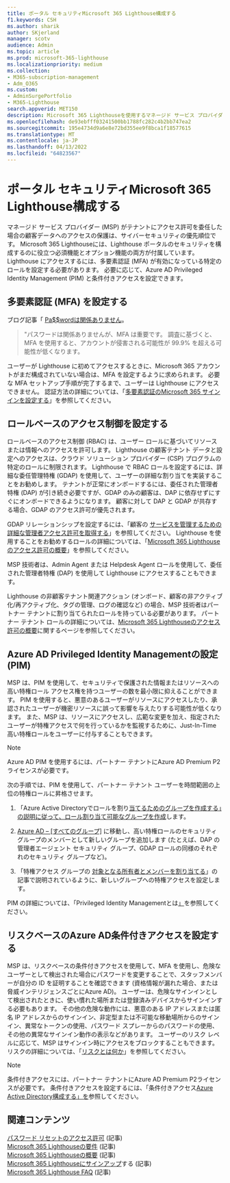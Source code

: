 ```yaml
---
title: ポータル セキュリティMicrosoft 365 Lighthouse構成する
f1.keywords: CSH
ms.author: sharik
author: SKjerland
manager: scotv
audience: Admin
ms.topic: article
ms.prod: microsoft-365-lighthouse
ms.localizationpriority: medium
ms.collection:
- M365-subscription-management
- Adm_O365
ms.custom:
- AdminSurgePortfolio
- M365-Lighthouse
search.appverid: MET150
description: Microsoft 365 Lighthouseを使用するマネージド サービス プロバイダー (MSP) の場合は、ポータル セキュリティを構成する方法について説明します。
ms.openlocfilehash: de93ebfff03241500bb1788fc282c4b2bb747ea2
ms.sourcegitcommit: 195e4734d9a6e8e72bd355ee9f8bca1f18577615
ms.translationtype: MT
ms.contentlocale: ja-JP
ms.lasthandoff: 04/13/2022
ms.locfileid: "64823567"
---
```

# <a name="configure-microsoft-365-lighthouse-portal-security"></a>ポータル セキュリティMicrosoft 365 Lighthouse構成する

マネージド サービス プロバイダー (MSP) がテナントにアクセス許可を委任した場合の顧客データへのアクセスの保護は、サイバーセキュリティの優先順位です。 Microsoft 365 Lighthouseには、Lighthouse ポータルのセキュリティを構成するのに役立つ必須機能とオプション機能の両方が付属しています。 Lighthouse にアクセスするには、多要素認証 (MFA) が有効になっている特定のロールを設定する必要があります。 必要に応じて、Azure AD Privileged Identity Management (PIM) と条件付きアクセスを設定できます。

## <a name="set-up-multifactor-authentication-mfa"></a>多要素認証 (MFA) を設定する

ブログ記事「 [Pa$$wordは関係ありません](https://techcommunity.microsoft.com/t5/azure-active-directory-identity/your-pa-word-doesn-t-matter/ba-p/731984)。

> "パスワードは関係ありませんが、MFA は重要です。 調査に基づくと、MFA を使用すると、アカウントが侵害される可能性が 99.9% を超える可能性が低くなります。

ユーザーが Lighthouse に初めてアクセスするときに、Microsoft 365 アカウントがまだ構成されていない場合は、MFA を設定するように求められます。 必要な MFA セットアップ手順が完了するまで、ユーザーは Lighthouse にアクセスできません。 認証方法の詳細については、「[多要素認証のMicrosoft 365 サインインを設定する](https://support.microsoft.com/office/ace1d096-61e5-449b-a875-58eb3d74de14)」を参照してください。

## <a name="set-up-role-based-access-control"></a>ロールベースのアクセス制御を設定する

ロールベースのアクセス制御 (RBAC) は、ユーザー ロールに基づいてリソースまたは情報へのアクセスを許可します。 Lighthouse の顧客テナント データと設定へのアクセスは、クラウド ソリューション プロバイダー (CSP) プログラムの特定のロールに制限されます。 Lighthouse で RBAC ロールを設定するには、詳細な委任管理特権 (GDAP) を使用して、ユーザーの詳細な割り当てを実装することをお勧めします。 テナントが正常にオンボードするには、委任された管理者特権 (DAP) が引き続き必要ですが、GDAP のみの顧客は、DAP に依存せずにすぐにオンボードできるようになります。 顧客に対して DAP と GDAP が共存する場合、GDAP のアクセス許可が優先されます。

GDAP リレーションシップを設定するには、「顧客の [サービスを管理するための詳細な管理者アクセス許可を取得する](/partner-center/gdap-obtain-admin-permissions-to-manage-customer)」を参照してください。 Lighthouse を使用することをお勧めするロールの詳細については、「[Microsoft 365 Lighthouseのアクセス許可の概要](m365-lighthouse-overview-of-permissions.md)」を参照してください。

MSP 技術者は、Admin Agent または Helpdesk Agent ロールを使用して、委任された管理者特権 (DAP) を使用して Lighthouse にアクセスすることもできます。

Lighthouse の非顧客テナント関連アクション (オンボード、顧客の非アクティブ化/再アクティブ化、タグの管理、ログの確認など) の場合、MSP 技術者はパートナー テナントに割り当てられたロールを持っている必要があります。 パートナー テナント ロールの詳細については、[Microsoft 365 Lighthouseのアクセス許可の概要](m365-lighthouse-overview-of-permissions.md)に関するページを参照してください。

## <a name="set-up-azure-ad-privileged-identity-management-pim"></a>Azure AD Privileged Identity Managementの設定 (PIM)

MSP は、PIM を使用して、セキュリティで保護された情報またはリソースへの高い特権ロール アクセス権を持つユーザーの数を最小限に抑えることができます。 PIM を使用すると、悪意のあるユーザーがリソースにアクセスしたり、承認されたユーザーが機密リソースに誤って影響を与えたりする可能性が低くなります。 また、MSP は、リソースにアクセスし、広範な変更を加え、指定されたユーザーが特権アクセスで何を行っているかを監視するために、Just-In-Time 高い特権ロールをユーザーに付与することもできます。

> [!NOTE]
> Azure AD PIM を使用するには、パートナー テナントにAzure AD Premium P2 ライセンスが必要です。

次の手順では、PIM を使用して、パートナー テナント ユーザーを時間範囲の上位の特権ロールに昇格させます。

1. 「Azure Active Directoryでロールを割り[当てるためのグループを作成する」の説明に従って、ロール割り当て可能なグループを作成](/azure/active-directory/roles/groups-create-eligible)します。

2. [Azure AD – [すべてのグループ]](https://portal.azure.com/#blade/Microsoft_AAD_IAM/GroupsManagementMenuBlade/AllGroups) に移動し、高い特権ロールのセキュリティ グループのメンバーとして新しいグループを追加します (たとえば、DAP の管理者エージェント セキュリティ グループ、GDAP ロールの同様のそれぞれのセキュリティ グループなど)。

3. 「特権アクセス グループの [対象となる所有者とメンバーを割り当てる](/azure/active-directory/privileged-identity-management/groups-assign-member-owner)」の記事で説明されているように、新しいグループへの特権アクセスを設定します。

PIM の詳細については、「Privileged Identity Managementとは[」](/azure/active-directory/privileged-identity-management/pim-configure)を参照してください。

## <a name="set-up-risk-based-azure-ad-conditional-access"></a>リスクベースのAzure AD条件付きアクセスを設定する

MSP は、リスクベースの条件付きアクセスを使用して、MFA を使用し、危険なユーザーとして検出された場合にパスワードを変更することで、スタッフメンバーが自分の ID を証明することを確認できます (資格情報が漏れた場合、または脅威インテリジェンスごとにAzure AD)。 ユーザーは、危険なサインインとして検出されたときに、使い慣れた場所または登録済みデバイスからサインインする必要もあります。 その他の危険な動作には、悪意のある IP アドレスまたは匿名 IP アドレスからのサインイン、非定型または不可能な移動場所からのサインイン、異常なトークンの使用、パスワード スプレーからのパスワードの使用、その他の異常なサインイン動作の表示などがあります。 ユーザーのリスク レベルに応じて、MSP はサインイン時にアクセスをブロックすることもできます。 リスクの詳細については、「[リスクとは何か](/azure/active-directory/identity-protection/concept-identity-protection-risks)」を参照してください。

> [!NOTE]
> 条件付きアクセスには、パートナー テナントにAzure AD Premium P2ライセンスが必要です。 条件付きアクセスを設定するには、「条件付きアクセス[Azure Active Directory構成する」を](/appcenter/general/configuring-aad-conditional-access)参照してください。

## <a name="related-content"></a>関連コンテンツ

[パスワード リセットのアクセス許可](/azure/active-directory/roles/permissions-reference#password-reset-permissions) (記事)\
[Microsoft 365 Lighthouseの要件](m365-lighthouse-requirements.md) (記事)\
[Microsoft 365 Lighthouseの概要](m365-lighthouse-overview.md) (記事)\
[Microsoft 365 Lighthouseにサインアップ](m365-lighthouse-sign-up.md)する (記事)\
[Microsoft 365 Lighthouse FAQ](m365-lighthouse-faq.yml) (記事)